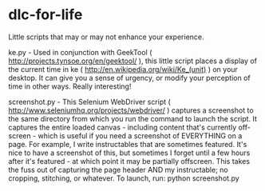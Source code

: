 dlc-for-life
============

Little scripts that may or may not enhance your experience.

ke.py -
Used in conjunction with GeekTool ( http://projects.tynsoe.org/en/geektool/ ), this little script places a display of the current time in ke ( http://en.wikipedia.org/wiki/Ke_(unit) ) on your desktop. It can give you a sense of urgency, or modify your perception of time in other ways. Really interesting!

screenshot.py -
This Selenium WebDriver script ( http://www.seleniumhq.org/projects/webdriver/ ) captures a screenshot to the same directory from which you run the command to launch the script.
It captures the entire loaded canvas - including content that's currently off-screen - which is useful if you need a screenshot of EVERYTHING on a page. For example, I write instructables that are sometimes featured. It's nice to have a screenshot of this, but sometimes I forget until a few hours after it's featured - at which point it may be partially offscreen. This takes the fuss out of capturing the page header AND my instructable; no cropping, stitching, or whatever.
To launch, run: python screenshot.py
